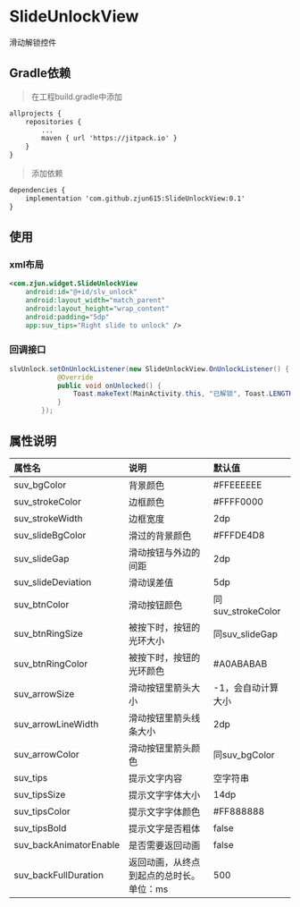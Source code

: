 # SlideUnlockView
滑动解锁控件

## Gradle依赖
> 在工程build.gradle中添加
```xml
allprojects {
    repositories {
        ...
        maven { url 'https://jitpack.io' }
    }
}
```
> 添加依赖
```xml
dependencies {
    implementation 'com.github.zjun615:SlideUnlockView:0.1'
}
```

## 使用
### xml布局
```xml
<com.zjun.widget.SlideUnlockView
    android:id="@+id/slv_unlock"
    android:layout_width="match_parent"
    android:layout_height="wrap_content"
    android:padding="5dp"
    app:suv_tips="Right slide to unlock" />
```

### 回调接口
```java
slvUnlock.setOnUnlockListener(new SlideUnlockView.OnUnlockListener() {
            @Override
            public void onUnlocked() {
                Toast.makeText(MainActivity.this, "已解锁", Toast.LENGTH_SHORT).show();
            }
        });
```

## 属性说明
属性名 | 说明 | 默认值
:------ | :------ | :------
suv_bgColor    | 背景颜色 | #FFEEEEEE
suv_strokeColor    | 边框颜色 | #FFFF0000
suv_strokeWidth    | 边框宽度 | 2dp
suv_slideBgColor    | 滑过的背景颜色 | #FFFDE4D8
suv_slideGap    | 滑动按钮与外边的间距 | 2dp
suv_slideDeviation    | 滑动误差值 | 5dp
suv_btnColor    | 滑动按钮颜色 | 同suv_strokeColor
suv_btnRingSize    | 被按下时，按钮的光环大小 | 同suv_slideGap
suv_btnRingColor    | 被按下时，按钮的光环颜色 | #A0ABABAB
suv_arrowSize    | 滑动按钮里箭头大小 | -1，会自动计算大小
suv_arrowLineWidth    | 滑动按钮里箭头线条大小 | 2dp
suv_arrowColor    | 滑动按钮里箭头颜色 | 同suv_bgColor
suv_tips    | 提示文字内容 | 空字符串
suv_tipsSize    | 提示文字字体大小 | 14dp
suv_tipsColor    | 提示文字字体颜色 | #FF888888
suv_tipsBold    | 提示文字是否粗体 | false
suv_backAnimatorEnable    | 是否需要返回动画 | false
suv_backFullDuration    | 返回动画，从终点到起点的总时长。单位：ms | 500


